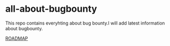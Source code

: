 # all-about-bugbounty

This repo contains everyhting about bug bounty.I will add latest information about bugbounty.

[ROADMAP](https://github.com/rakesh1635/all-about-bugbounty/tree/master/roadmap%20to%20start) 
